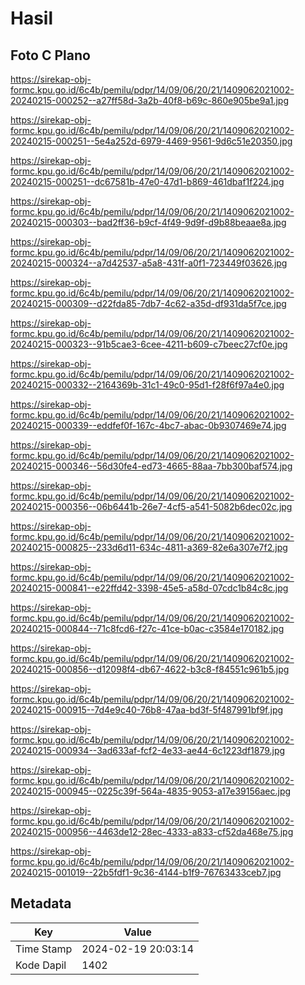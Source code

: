 # Hasil

## Foto C Plano

https://sirekap-obj-formc.kpu.go.id/6c4b/pemilu/pdpr/14/09/06/20/21/1409062021002-20240215-000252--a27ff58d-3a2b-40f8-b69c-860e905be9a1.jpg

https://sirekap-obj-formc.kpu.go.id/6c4b/pemilu/pdpr/14/09/06/20/21/1409062021002-20240215-000251--5e4a252d-6979-4469-9561-9d6c51e20350.jpg

https://sirekap-obj-formc.kpu.go.id/6c4b/pemilu/pdpr/14/09/06/20/21/1409062021002-20240215-000251--dc67581b-47e0-47d1-b869-461dbaf1f224.jpg

https://sirekap-obj-formc.kpu.go.id/6c4b/pemilu/pdpr/14/09/06/20/21/1409062021002-20240215-000303--bad2ff36-b9cf-4f49-9d9f-d9b88beaae8a.jpg

https://sirekap-obj-formc.kpu.go.id/6c4b/pemilu/pdpr/14/09/06/20/21/1409062021002-20240215-000324--a7d42537-a5a8-431f-a0f1-723449f03626.jpg

https://sirekap-obj-formc.kpu.go.id/6c4b/pemilu/pdpr/14/09/06/20/21/1409062021002-20240215-000309--d22fda85-7db7-4c62-a35d-df931da5f7ce.jpg

https://sirekap-obj-formc.kpu.go.id/6c4b/pemilu/pdpr/14/09/06/20/21/1409062021002-20240215-000323--91b5cae3-6cee-4211-b609-c7beec27cf0e.jpg

https://sirekap-obj-formc.kpu.go.id/6c4b/pemilu/pdpr/14/09/06/20/21/1409062021002-20240215-000332--2164369b-31c1-49c0-95d1-f28f6f97a4e0.jpg

https://sirekap-obj-formc.kpu.go.id/6c4b/pemilu/pdpr/14/09/06/20/21/1409062021002-20240215-000339--eddfef0f-167c-4bc7-abac-0b9307469e74.jpg

https://sirekap-obj-formc.kpu.go.id/6c4b/pemilu/pdpr/14/09/06/20/21/1409062021002-20240215-000346--56d30fe4-ed73-4665-88aa-7bb300baf574.jpg

https://sirekap-obj-formc.kpu.go.id/6c4b/pemilu/pdpr/14/09/06/20/21/1409062021002-20240215-000356--06b6441b-26e7-4cf5-a541-5082b6dec02c.jpg

https://sirekap-obj-formc.kpu.go.id/6c4b/pemilu/pdpr/14/09/06/20/21/1409062021002-20240215-000825--233d6d11-634c-4811-a369-82e6a307e7f2.jpg

https://sirekap-obj-formc.kpu.go.id/6c4b/pemilu/pdpr/14/09/06/20/21/1409062021002-20240215-000841--e22ffd42-3398-45e5-a58d-07cdc1b84c8c.jpg

https://sirekap-obj-formc.kpu.go.id/6c4b/pemilu/pdpr/14/09/06/20/21/1409062021002-20240215-000844--71c8fcd6-f27c-41ce-b0ac-c3584e170182.jpg

https://sirekap-obj-formc.kpu.go.id/6c4b/pemilu/pdpr/14/09/06/20/21/1409062021002-20240215-000856--d12098f4-db67-4622-b3c8-f84551c961b5.jpg

https://sirekap-obj-formc.kpu.go.id/6c4b/pemilu/pdpr/14/09/06/20/21/1409062021002-20240215-000915--7d4e9c40-76b8-47aa-bd3f-5f487991bf9f.jpg

https://sirekap-obj-formc.kpu.go.id/6c4b/pemilu/pdpr/14/09/06/20/21/1409062021002-20240215-000934--3ad633af-fcf2-4e33-ae44-6c1223df1879.jpg

https://sirekap-obj-formc.kpu.go.id/6c4b/pemilu/pdpr/14/09/06/20/21/1409062021002-20240215-000945--0225c39f-564a-4835-9053-a17e39156aec.jpg

https://sirekap-obj-formc.kpu.go.id/6c4b/pemilu/pdpr/14/09/06/20/21/1409062021002-20240215-000956--4463de12-28ec-4333-a833-cf52da468e75.jpg

https://sirekap-obj-formc.kpu.go.id/6c4b/pemilu/pdpr/14/09/06/20/21/1409062021002-20240215-001019--22b5fdf1-9c36-4144-b1f9-76763433ceb7.jpg


## Metadata

| Key        | Value               |
| ---------- | ------------------- |
| Time Stamp | 2024-02-19 20:03:14 |
| Kode Dapil | 1402                |



